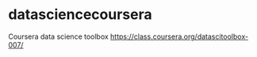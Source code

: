 datasciencecoursera
===================

Coursera data science toolbox https://class.coursera.org/datascitoolbox-007/
